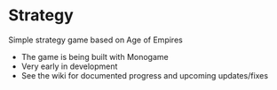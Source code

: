 # Strategy
Simple strategy game based on Age of Empires
- The game is being built with Monogame
- Very early in development
- See the wiki for documented progress and upcoming updates/fixes
